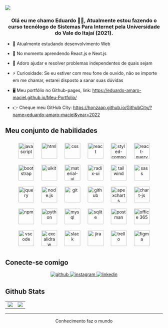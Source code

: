 <img src="https://raw.githubusercontent.com/halfrost/halfrost/master/icons/header_.png">

### <div align="center">Olá eu me chamo Eduardo 👨‍💻, Atualmente estou fazendo o curso tecnólogo de Sistemas Para Internet pela Universidade do Vale do Itajaí (2021).</div>  
  

- 🔭 Atualmente estudando desenvolvimento Web  
  

- 🌱 No momento aprendendo React.js e Next.js  
  

- 🧩 Adoro ajudar e resolver problemas independentes de quais sejam  
  

- ⚡ Curiosidade: Se eu estiver com meu fone de ouvido, não se importe em me chamar, estarei disposto a sanar suas dúvidas 

- 🖥️ Meu portfólio no Github-pages, link: https://eduardo-amaro-maciel.github.io/Meu-Portfolio/

- 👉 Cheque meu GitHub City: https://honzaap.github.io/GithubCity/?name=eduardo-amaro-maciel&year=2022


## Meu conjunto de habilidades 
<div align="center">
    <img 
        style="margin: 10px" 
        width="50px" 
        src="https://upload.wikimedia.org/wikipedia/commons/thumb/9/99/Unofficial_JavaScript_logo_2.svg/2048px-Unofficial_JavaScript_logo_2.svg.png" 
        alt="javascript"
    >
    <img 
        style="margin: 10px" 
        width="50px" 
        src="https://cdn-icons-png.flaticon.com/512/174/174854.png?w=360" 
        alt="html"
    >
    <img 
        style="margin: 10px" 
        width="50px" 
        src="https://upload.wikimedia.org/wikipedia/commons/thumb/6/62/CSS3_logo.svg/800px-CSS3_logo.svg.png" 
        alt="css"
    >
    <img 
        style="margin: 10px"
        width="50px" 
        src="https://upload.wikimedia.org/wikipedia/commons/thumb/a/a7/React-icon.svg/2300px-React-icon.svg.png" 
        alt="react"
    >
    <img 
        style="margin: 10px" 
        width="50px" 
        src="https://images.velog.io/images/vi2920va/post/9b15f05e-6a45-4490-9003-2250397ecf58/%EB%8B%A4%EC%9A%B4%EB%A1%9C%EB%93%9C.png" 
        alt="styled-components"
    >
    <img 
        style="margin: 10px" 
        width="50px" 
        src="https://miro.medium.com/max/400/1*Yt_kxgaoVwFX_lO3lwZPlg.png" 
        alt="react-query"
    >
    <img 
        style="margin: 10px" 
        width="50px" 
        src="https://upload.wikimedia.org/wikipedia/commons/thumb/b/b2/Bootstrap_logo.svg/512px-Bootstrap_logo.svg.png" 
        alt="bootstrap"
    >
    <img 
        style="margin: 10px" 
        width="50px" 
        src="https://seeklogo.com/images/U/uikit-logo-8CE34FE030-seeklogo.com.png" 
        alt="uikit"
    >
    <img 
        style="margin: 10px" 
        width="50px" 
        src="https://mui.com/static/logo.png" 
        alt="material-ui"
    >
    <img 
        style="margin: 10px" 
        width="50px" 
        src="https://avatars.githubusercontent.com/u/75042455?s=280&v=4" 
        alt="radix-ui"
    >
    <img 
        style="margin: 10px" 
        width="50px" 
        src="https://upload.wikimedia.org/wikipedia/commons/thumb/d/d5/Tailwind_CSS_Logo.svg/2048px-Tailwind_CSS_Logo.svg.png" 
        alt="tailwind"
    >
    <img 
        style="margin: 10px" 
        width="50px" 
        src="https://upload.wikimedia.org/wikipedia/commons/thumb/9/96/Sass_Logo_Color.svg/1280px-Sass_Logo_Color.svg.png" 
        alt="sass"
    >
    <img 
        style="margin: 10px" 
        width="50px" 
        src="https://cdn.icon-icons.com/icons2/2415/PNG/512/jquery_plain_wordmark_logo_icon_146445.png" 
        alt="jquery"
    >
    <img 
        style="margin: 10px" 
        width="50px" 
        src="https://logospng.org/download/node-js/logo-node-js-1024.png" 
        alt="node.js"
    >
    <img 
        style="margin: 10px" 
        width="50px" 
        src="https://git-scm.com/images/logos/downloads/Git-Icon-1788C.png" 
        alt="git"
    >
    <img 
        style="margin: 10px" 
        width="50px" 
        src="https://cdn-icons-png.flaticon.com/512/25/25231.png" 
        alt="github"
    >
    <img 
        style="margin: 10px" 
        width="50px" 
        src="https://camo.githubusercontent.com/5ee5535a3f7e5ba870272261173bf12f9e08a14b0e926291b0a31b751de595e3/68747470733a2f2f617065786368617274732e636f6d2f6d656469612f617065786368617274732d6c6f676f2e706e67" 
        alt="apexcharts"
    >
    <img 
        style="margin: 10px" 
        width="50px" 
        src="https://avatars.githubusercontent.com/u/10342521?s=280&v=4" 
        alt="chart-js"
    >
    <img 
        style="margin: 10px" 
        width="50px" 
        src="https://cdn.iconscout.com/icon/free/png-256/npm-3-1175132.png" 
        alt="npm"
    >
    <img 
        style="margin: 10px" 
        width="50px" 
        src="https://upload.wikimedia.org/wikipedia/commons/thumb/c/c3/Python-logo-notext.svg/1869px-Python-logo-notext.svg.png" 
        alt="python"
    >
    <img 
        style="margin: 10px" 
        width="50px" 
        src="https://pipedream.com/s.v0/app_1YMhwo/logo/orig"
        alt="mysql"
    >
    <img 
        style="margin: 10px" 
        width="50px" 
        src="https://upload.wikimedia.org/wikipedia/commons/thumb/9/97/Sqlite-square-icon.svg/1200px-Sqlite-square-icon.svg.png" 
        alt="sqlite"
    >
    <img 
        style="margin: 10px" 
        width="50px" 
        src="https://seeklogo.com/images/P/postman-logo-0087CA0D15-seeklogo.com.png" 
        alt="postman"
    >
    <img 
        style="margin: 10px" 
        width="50px" 
        src="https://upload.wikimedia.org/wikipedia/commons/thumb/5/5f/Microsoft_Office_logo_%282019%E2%80%93present%29.svg/2048px-Microsoft_Office_logo_%282019%E2%80%93present%29.svg.png" 
        alt="office 365"
    >
    <img 
        style="margin: 10px"
        width="50px" 
        src="https://upload.wikimedia.org/wikipedia/commons/thumb/9/9a/Visual_Studio_Code_1.35_icon.svg/2048px-Visual_Studio_Code_1.35_icon.svg.png" 
        alt="vscode"
    >
    <img 
        style="margin: 10px" 
        width="50px" 
        src="https://pbs.twimg.com/profile_images/1220893792540221440/zgoZ6ucg_400x400.png" 
        alt="excalidraw"
    >
    <img 
        style="margin: 10px" 
        width="50px" 
        src="https://cdn-icons-png.flaticon.com/512/2111/2111615.png" 
        alt="slack"
    >
    <img 
        style="margin: 10px"
        width="50px" 
        src="https://cdn.icon-icons.com/icons2/2699/PNG/512/atlassian_jira_logo_icon_170511.png" 
        alt="jira"
    >
    <img 
        style="margin: 10px" 
        width="50px" 
        src="https://cdn.icon-icons.com/icons2/3041/PNG/512/trello_logo_icon_189227.png" 
        alt="trello"
    >
    <img 
        style="margin: 10px" 
        width="50px" 
        src="https://logospng.org/download/figma/figma-2048.png" 
        alt="figma"
    >
</div>
 

## Conecte-se comigo 
<div align="center">
  <a href="https://github.com/eduardo-amaro-maciel" target="_blank">
    <img src=https://img.shields.io/badge/github-%2324292e.svg?&style=for-the-badge&logo=github&logoColor=white alt=github style="margin-bottom: 5px;" />
  </a>
  <a href="https://instagram.com/eduamaro.m" target="_blank">
    <img src=https://img.shields.io/badge/instagram-%23000000.svg?&style=for-the-badge&logo=instagram&logoColor=white alt=instagram style="margin-bottom: 5px;" />
  </a>
  <a href="https://linkedin.com/in/eduardo-amaro-maciel-a7b899203/" target="_blank">
    <img src=https://img.shields.io/badge/linkedin-%231E77B5.svg?&style=for-the-badge&logo=linkedin&logoColor=white alt=linkedin style="margin-bottom: 5px;" />
  </a>  
</div>  
   

## Github Stats  
<div align="center">
<table>
    <tr>
      <td align="center" style="padding=0;width=50%;">
        <img align="center" style="padding=0;" src="https://github-readme-stats.vercel.app/api/?username=eduardo-amaro-maciel&show_icons=true&title_color=7159c1&text_color=9f9f9f&bg_color=00000000&hide_border=true&icon_color=7159c1&hide_title=true&count_private=true" />
      </td>
      <td align="center" style="padding=0;width=50%;">
        <img align="center" style="padding=0;" src="https://github-readme-stats.vercel.app/api/top-langs/?username=eduardo-amaro-maciel&show_icons=true&title_color=7159c1&text_color=9f9f9f&bg_color=00000000&hide_border=true&icon_color=7159c1&count_private=true" />
      </td>
    </tr>
</table>
</div>

----

<div align="center">Conhecimento faz o mundo</div>
